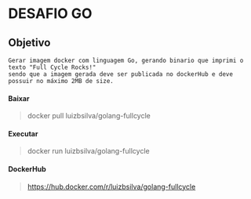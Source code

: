 # DESAFIO GO

## Objetivo 
    Gerar imagem docker com linguagem Go, gerando binario que imprimi o texto "Full Cycle Rocks!"
    sendo que a imagem gerada deve ser publicada no dockerHub e deve possuir no máximo 2MB de size.
#### Baixar
> docker pull luizbsilva/golang-fullcycle
#### Executar
> docker run luizbsilva/golang-fullcycle
#### DockerHub
> https://hub.docker.com/r/luizbsilva/golang-fullcycle
